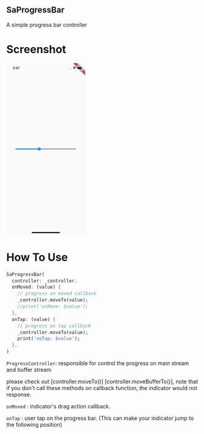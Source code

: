 ##  SaProgressBar
A simple progress bar controller

# Screenshot

[<img src="/screenshot.png" height="450" alt="Progressbar">](https://github.com/lau1944/sa_progress_bar/blob/main/screenshot.png)


# How To Use

```dart
SaProgressBar(
  controller: _controller,
  onMoved: (value) {
    // progress on moved callback
    _controller.moveTo(value);
    //print('onMove: $value');
  },
  onTap: (value) {
    // progress on tap callback
    _controller.moveTo(value);
    print('onTap: $value');
  },
)
```

`ProgressController`: responsible for control the progress on main stream and buffer stream

please check out [controller.moveTo()] [controller.moveBufferTo()],
note that if you don't call these methods on callback function, the indicator would not response.

`onMoved` : indicator's drag action callback.

`onTap` : user tap on the progress bar. (This can make your indicator jump to the following position)
